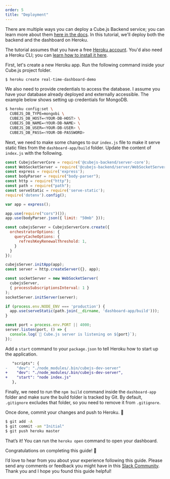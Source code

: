 ```yaml
---
order: 5
title: "Deployment"
---
```


There are multiple ways you can deploy a Cube.js Backend service; you can learn more about them [here in the docs](https://cube.dev/docs/deployment/). In this tutorial, we'll deploy both the backend and the dashboard on Heroku.

The tutorial assumes that you have a free [Heroku account](https://signup.heroku.com/signup/dc). You'd also need a Heroku CLI; you can [learn how to install it here](https://devcenter.heroku.com/articles/heroku-cli).

First, let's create a new Heroku app. Run the following command inside your
Cube.js project folder.

```bash
$ heroku create real-time-dashboard-demo
```

We also need to provide credentials to access the database. I assume you have
your database already deployed and externally accessible. The example below
shows setting up credentials for MongoDB.

```bash
$ heroku config:set \
  CUBEJS_DB_TYPE=mongobi \
  CUBEJS_DB_HOST=<YOUR-DB-HOST> \
  CUBEJS_DB_NAME=<YOUR-DB-NAME> \
  CUBEJS_DB_USER=<YOUR-DB-USER> \
  CUBEJS_DB_PASS=<YOUR-DB-PASSWORD>
```

Next, we need to make some changes to our `index.js` file to make it serve
static files from the `dashboard-app/build` folder. Update the content of 
`index.js` with the following.

```javascript
const CubejsServerCore = require('@cubejs-backend/server-core');
const WebSocketServer = require('@cubejs-backend/server/WebSocketServer');
const express = require('express');
const bodyParser = require("body-parser");
const http = require("http");
const path = require("path");
const serveStatic = require('serve-static');
require('dotenv').config();

var app = express();

app.use(require("cors")());
app.use(bodyParser.json({ limit: "50mb" }));

const cubejsServer = CubejsServerCore.create({
  orchestratorOptions: {
    queryCacheOptions: {
      refreshKeyRenewalThreshold: 1,
    }
  }
});

cubejsServer.initApp(app);
const server = http.createServer({}, app);

const socketServer = new WebSocketServer(
  cubejsServer,
  { processSubscriptionsInterval: 1 }
);
socketServer.initServer(server);

if (process.env.NODE_ENV === 'production') {
  app.use(serveStatic(path.join(__dirname, 'dashboard-app/build')));
}

const port = process.env.PORT || 4000;
server.listen(port, () => {
  console.log(`🚀 Cube.js server is listening on ${port}`);
});
```

Add a `start` command to your `package.json` to tell Heroku how to start up the
application.

```diff
   "scripts": {
-    "dev": "./node_modules/.bin/cubejs-dev-server"
+    "dev": "./node_modules/.bin/cubejs-dev-server",
+    "start": "node index.js"
   },
```

Finally, we need to run the `npm build` command inside the `dashboard-app` folder
and make sure the build folder is tracked by Git. By default, `.gitignore`
excludes that folder, so you need to remove it from `.gitignore`.

Once done, commit your changes and push to Heroku. 🚀

```bash
$ git add -A
$ git commit -am "Initial"
$ git push heroku master
```

That’s it! You can run the `heroku open` command to open your dashboard.

Congratulations on completing this guide! 🎉

I’d love to hear from you about your experience following this guide. Please send any comments or feedback you might have in this [Slack Community](https://slack.cube.dev). Thank you and I hope you found this guide helpful!

